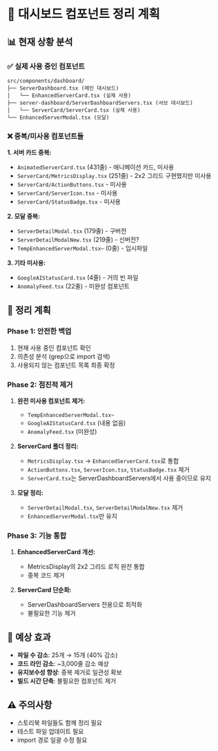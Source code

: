 # 🧹 대시보드 컴포넌트 정리 계획

## 📊 현재 상황 분석

### ✅ 실제 사용 중인 컴포넌트

```
src/components/dashboard/
├── ServerDashboard.tsx (메인 대시보드)
│   └── EnhancedServerCard.tsx (실제 사용)
├── server-dashboard/ServerDashboardServers.tsx (서브 대시보드)
│   └── ServerCard/ServerCard.tsx (실제 사용)
└── EnhancedServerModal.tsx (모달)
```

### ❌ 중복/미사용 컴포넌트들

**1. 서버 카드 중복:**

- `AnimatedServerCard.tsx` (431줄) - 애니메이션 카드, 미사용
- `ServerCard/MetricsDisplay.tsx` (251줄) - 2x2 그리드 구현했지만 미사용
- `ServerCard/ActionButtons.tsx` - 미사용
- `ServerCard/ServerIcon.tsx` - 미사용
- `ServerCard/StatusBadge.tsx` - 미사용

**2. 모달 중복:**

- `ServerDetailModal.tsx` (179줄) - 구버전
- `ServerDetailModalNew.tsx` (219줄) - 신버전?
- `TempEnhancedServerModal.tsx~` (0줄) - 임시파일

**3. 기타 미사용:**

- `GoogleAIStatusCard.tsx` (4줄) - 거의 빈 파일
- `AnomalyFeed.tsx` (22줄) - 미완성 컴포넌트

## 🎯 정리 계획

### Phase 1: 안전한 백업

1. 현재 사용 중인 컴포넌트 확인
2. 의존성 분석 (grep으로 import 검색)
3. 사용되지 않는 컴포넌트 목록 최종 확정

### Phase 2: 점진적 제거

1. **완전 미사용 컴포넌트 제거:**

   - `TempEnhancedServerModal.tsx~`
   - `GoogleAIStatusCard.tsx` (내용 없음)
   - `AnomalyFeed.tsx` (미완성)

2. **ServerCard 폴더 정리:**

   - `MetricsDisplay.tsx` → `EnhancedServerCard.tsx`로 통합
   - `ActionButtons.tsx`, `ServerIcon.tsx`, `StatusBadge.tsx` 제거
   - `ServerCard.tsx`는 ServerDashboardServers에서 사용 중이므로 유지

3. **모달 정리:**
   - `ServerDetailModal.tsx`, `ServerDetailModalNew.tsx` 제거
   - `EnhancedServerModal.tsx`만 유지

### Phase 3: 기능 통합

1. **EnhancedServerCard 개선:**

   - MetricsDisplay의 2x2 그리드 로직 완전 통합
   - 중복 코드 제거

2. **ServerCard 단순화:**
   - ServerDashboardServers 전용으로 최적화
   - 불필요한 기능 제거

## 🚀 예상 효과

- **파일 수 감소**: 25개 → 15개 (40% 감소)
- **코드 라인 감소**: ~3,000줄 감소 예상
- **유지보수성 향상**: 중복 제거로 일관성 확보
- **빌드 시간 단축**: 불필요한 컴포넌트 제거

## ⚠️ 주의사항

- 스토리북 파일들도 함께 정리 필요
- 테스트 파일 업데이트 필요
- import 경로 일괄 수정 필요
